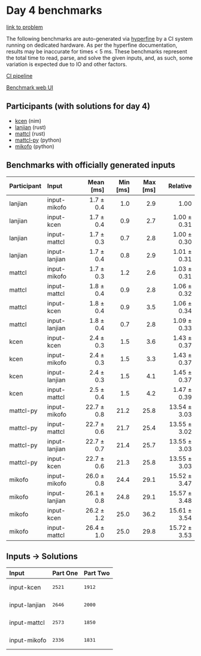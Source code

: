 # Day 4 benchmarks

[link to problem](https://adventofcode.com/2024/day/4)

The following benchmarks are auto-generated via
[hyperfine](https://github.com/sharkdp/hyperfine) by a CI system running on
dedicated hardware. As per the hyperfine documentation, results may be
inaccurate for times < 5 ms. These benchmarks represent the total time to read,
parse, and solve the given inputs, and, as such, some variation is expected due
to IO and other factors.

[CI pipeline](http://ci.papercode.net:8080/teams/main/pipelines/aoc2024)

[Benchmark web UI](https://aoc.ancalagon.black)


## Participants (with solutions for day 4)

- [kcen](https://github.com/kcen/aoc2024) (nim)
- [lanjian](https://github.com/lanjian/aoc-2024) (rust)
- [mattcl](https://github.com/mattcl/aoc2024) (rust)
- [mattcl-py](https://github.com/mattcl/aoc2024-py) (python)
- [mikofo](https://github.com/mikofo/aoc2024) (python)


## Benchmarks with officially generated inputs

| Participant | Input | Mean [ms] | Min [ms] | Max [ms] | Relative |
|:---|:---|---:|---:|---:|---:|
| lanjian | input-mikofo | 1.7 ± 0.4 | 1.0 | 2.9 | 1.00 |
| lanjian | input-kcen | 1.7 ± 0.4 | 0.9 | 2.7 | 1.00 ± 0.31 |
| lanjian | input-mattcl | 1.7 ± 0.3 | 0.7 | 2.8 | 1.00 ± 0.30 |
| lanjian | input-lanjian | 1.7 ± 0.4 | 0.8 | 2.9 | 1.01 ± 0.31 |
| mattcl | input-mikofo | 1.7 ± 0.3 | 1.2 | 2.6 | 1.03 ± 0.31 |
| mattcl | input-mattcl | 1.8 ± 0.4 | 0.9 | 2.8 | 1.06 ± 0.32 |
| mattcl | input-kcen | 1.8 ± 0.4 | 0.9 | 3.5 | 1.06 ± 0.34 |
| mattcl | input-lanjian | 1.8 ± 0.4 | 0.7 | 2.8 | 1.09 ± 0.33 |
| kcen | input-kcen | 2.4 ± 0.3 | 1.5 | 3.6 | 1.43 ± 0.37 |
| kcen | input-mikofo | 2.4 ± 0.3 | 1.5 | 3.3 | 1.43 ± 0.37 |
| kcen | input-lanjian | 2.4 ± 0.3 | 1.5 | 4.1 | 1.45 ± 0.37 |
| kcen | input-mattcl | 2.5 ± 0.4 | 1.5 | 4.2 | 1.47 ± 0.39 |
| mattcl-py | input-mikofo | 22.7 ± 0.8 | 21.2 | 25.8 | 13.54 ± 3.03 |
| mattcl-py | input-mattcl | 22.7 ± 0.6 | 21.7 | 25.4 | 13.55 ± 3.02 |
| mattcl-py | input-lanjian | 22.7 ± 0.7 | 21.4 | 25.7 | 13.55 ± 3.03 |
| mattcl-py | input-kcen | 22.7 ± 0.6 | 21.3 | 25.8 | 13.55 ± 3.03 |
| mikofo | input-mikofo | 26.0 ± 0.8 | 24.4 | 29.1 | 15.52 ± 3.47 |
| mikofo | input-lanjian | 26.1 ± 0.8 | 24.8 | 29.1 | 15.57 ± 3.48 |
| mikofo | input-kcen | 26.2 ± 1.2 | 25.0 | 36.2 | 15.61 ± 3.54 |
| mikofo | input-mattcl | 26.4 ± 1.0 | 25.0 | 29.8 | 15.72 ± 3.53 |


## Inputs -> Solutions

| Input | Part One | Part Two |
|:---|:---|:---|
|input-kcen|<pre>2521</pre>|<pre>1912</pre>|
|input-lanjian|<pre>2646</pre>|<pre>2000</pre>|
|input-mattcl|<pre>2573</pre>|<pre>1850</pre>|
|input-mikofo|<pre>2336</pre>|<pre>1831</pre>|